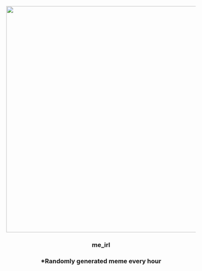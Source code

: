 <p align="center">
        <img src="https://i.redd.it/hikshur1guo91.jpg" width="600" height="600">
        </p>
        <h3 align="center">me_irl</h3>
        <h3 align="center">*Randomly generated meme every hour</h3>
    